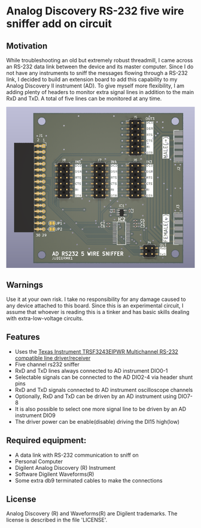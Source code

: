 # Analog Discovery RS-232 five wire sniffer add on circuit
## Motivation
While troubleshooting an old but extremely robust threadmill, I came across an RS-232 data link between the device and its master computer. Since I do not have any instruments to sniff the messages flowing through a RS-232 link, I decided to build an extension board to add this capability to my Analog Discovery II instrument (AD). To give myself more flexibility, I am adding plenty of headers to monitor extra signal lines in addition to the main RxD and TxD. A total of five lines can be monitored at any time.

![Board render](https://github.com/jubeormk1/AnalogDiscovery_rs232_5_wire_sniffer/blob/8d48ef2b166bea9b51a53be1bf7e3a4918a038c9/output/AnalogDiscovery_rs232_5_wire_sniffer.png)

## Warnings
Use it at your own risk. I take no responsibility for any damage caused to any device attached to this board. Since this is an experimental circuit, I assume that whoever is reading this is a tinker and has basic skills dealing with extra-low-voltage circuits.

## Features
* Uses the [Texas Instrument TRSF3243EIPWR Multichannel RS-232 compatible line driver/receiver](https://www.ti.com/product/TRSF3243E)
* Five channel rs232 sniffer
* RxD and TxD lines always connected to AD instrument DIO0-1
* Selectable signals can be connected to the AD DIO2-4 via header shunt pins
* RxD and TxD signals connected to AD instrument oscilloscope channels
* Optionally, RxD and TxD can be driven by an AD instrument using DIO7-8
* It is also possible to select one more signal line to be driven by an AD instrument DIO9
* The driver power can be enable(disable) driving the DI15 high(low)




## Required equipment:
* A data link with RS-232 communication to sniff on
* Personal Computer
* Digilent Analog Discovery (R) Instrument
* Software Digilent Waveforms(R)
* Some extra db9 terminated cables to make the connections

## License

Analog Discovery (R) and Waveforms(R) are Digilent trademarks.
The license is described in the file 'LICENSE'.

